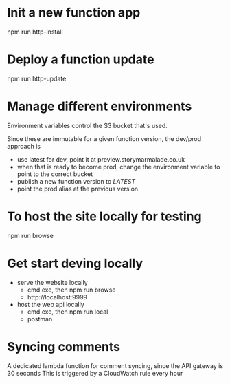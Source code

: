 # Init a new function app
npm run http-install

# Deploy a function update
npm run http-update

# Manage different environments
Environment variables control the S3 bucket that's used.

Since these are immutable for a given function version, the dev/prod approach is
 - use latest for dev, point it at preview.storymarmalade.co.uk
 - when that is ready to become prod, change the environment variable to point to the correct bucket
 - publish a new function version to $LATEST$
 - point the prod alias at the previous version

# To host the site locally for testing
npm run browse

# Get start deving locally

 - serve the website locally
   - cmd.exe, then npm run browse
   - http://localhost:9999
 - host the web api locally
   - cmd.exe, then npm run local
   - postman

# Syncing comments
A dedicated lambda function for comment syncing, since the API gateway is 30 seconds
This is triggered by a CloudWatch rule every hour

